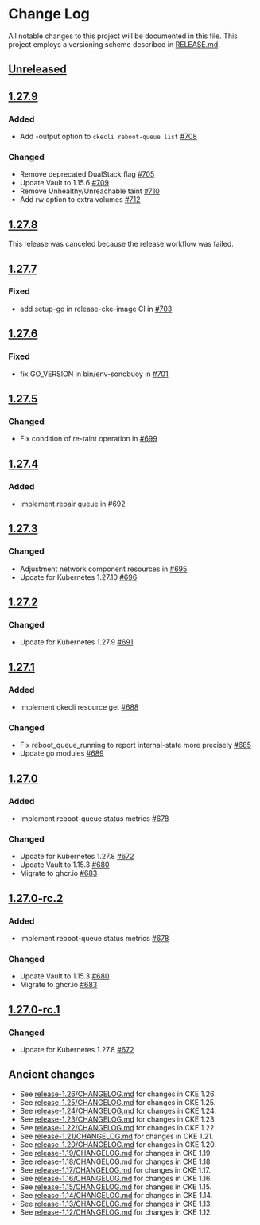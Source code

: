 # Change Log

All notable changes to this project will be documented in this file.
This project employs a versioning scheme described in [RELEASE.md](RELEASE.md#versioning).

## [Unreleased]

## [1.27.9]

### Added

- Add -output option to `ckecli reboot-queue list` [#708](https://github.com/cybozu-go/cke/pull/708)

### Changed

- Remove deprecated DualStack flag [#705](https://github.com/cybozu-go/cke/pull/705)
- Update Vault to 1.15.6 [#709](https://github.com/cybozu-go/cke/pull/709)
- Remove Unhealthy/Unreachable taint [#710](https://github.com/cybozu-go/cke/pull/710)
- Add rw option to extra volumes [#712](https://github.com/cybozu-go/cke/pull/712)

## [1.27.8]

This release was canceled because the release workflow was failed.

## [1.27.7]

### Fixed

- add setup-go in release-cke-image CI in [#703](https://github.com/cybozu-go/cke/pull/703)

## [1.27.6]

### Fixed

- fix GO_VERSION in bin/env-sonobuoy in [#701](https://github.com/cybozu-go/cke/pull/701)

## [1.27.5]

### Changed

- Fix condition of re-taint operation in [#699](https://github.com/cybozu-go/cke/pull/699)

## [1.27.4]

### Added

- Implement repair queue in [#692](https://github.com/cybozu-go/cke/pull/692)

## [1.27.3]

### Changed

- Adjustment network component resources in [#695](https://github.com/cybozu-go/cke/pull/695)
- Update for Kubernetes 1.27.10 [#696](https://github.com/cybozu-go/cke/pull/696)

## [1.27.2]

### Changed

- Update for Kubernetes 1.27.9 [#691](https://github.com/cybozu-go/cke/pull/691)

## [1.27.1]

### Added

- Implement ckecli resource get [#688](https://github.com/cybozu-go/cke/pull/688)

### Changed

- Fix reboot_queue_running to report internal-state more precisely [#685](https://github.com/cybozu-go/cke/pull/685)
- Update go modules [#689](https://github.com/cybozu-go/cke/pull/689)

## [1.27.0]

### Added

- Implement reboot-queue status metrics [#678](https://github.com/cybozu-go/cke/pull/678)

### Changed

- Update for Kubernetes 1.27.8 [#672](https://github.com/cybozu-go/cke/pull/672)
- Update Vault to 1.15.3 [#680](https://github.com/cybozu-go/cke/pull/680)
- Migrate to ghcr.io [#683](https://github.com/cybozu-go/cke/pull/683)

## [1.27.0-rc.2]

### Added

- Implement reboot-queue status metrics [#678](https://github.com/cybozu-go/cke/pull/678)

### Changed

- Update Vault to 1.15.3 [#680](https://github.com/cybozu-go/cke/pull/680)
- Migrate to ghcr.io [#683](https://github.com/cybozu-go/cke/pull/683)

## [1.27.0-rc.1]

### Changed

- Update for Kubernetes 1.27.8 [#672](https://github.com/cybozu-go/cke/pull/672)

## Ancient changes

- See [release-1.26/CHANGELOG.md](https://github.com/cybozu-go/cke/blob/release-1.26/CHANGELOG.md) for changes in CKE 1.26.
- See [release-1.25/CHANGELOG.md](https://github.com/cybozu-go/cke/blob/release-1.25/CHANGELOG.md) for changes in CKE 1.25.
- See [release-1.24/CHANGELOG.md](https://github.com/cybozu-go/cke/blob/release-1.24/CHANGELOG.md) for changes in CKE 1.24.
- See [release-1.23/CHANGELOG.md](https://github.com/cybozu-go/cke/blob/release-1.23/CHANGELOG.md) for changes in CKE 1.23.
- See [release-1.22/CHANGELOG.md](https://github.com/cybozu-go/cke/blob/release-1.22/CHANGELOG.md) for changes in CKE 1.22.
- See [release-1.21/CHANGELOG.md](https://github.com/cybozu-go/cke/blob/release-1.21/CHANGELOG.md) for changes in CKE 1.21.
- See [release-1.20/CHANGELOG.md](https://github.com/cybozu-go/cke/blob/release-1.20/CHANGELOG.md) for changes in CKE 1.20.
- See [release-1.19/CHANGELOG.md](https://github.com/cybozu-go/cke/blob/release-1.19/CHANGELOG.md) for changes in CKE 1.19.
- See [release-1.18/CHANGELOG.md](https://github.com/cybozu-go/cke/blob/release-1.18/CHANGELOG.md) for changes in CKE 1.18.
- See [release-1.17/CHANGELOG.md](https://github.com/cybozu-go/cke/blob/release-1.17/CHANGELOG.md) for changes in CKE 1.17.
- See [release-1.16/CHANGELOG.md](https://github.com/cybozu-go/cke/blob/release-1.16/CHANGELOG.md) for changes in CKE 1.16.
- See [release-1.15/CHANGELOG.md](https://github.com/cybozu-go/cke/blob/release-1.15/CHANGELOG.md) for changes in CKE 1.15.
- See [release-1.14/CHANGELOG.md](https://github.com/cybozu-go/cke/blob/release-1.14/CHANGELOG.md) for changes in CKE 1.14.
- See [release-1.13/CHANGELOG.md](https://github.com/cybozu-go/cke/blob/release-1.13/CHANGELOG.md) for changes in CKE 1.13.
- See [release-1.12/CHANGELOG.md](https://github.com/cybozu-go/cke/blob/release-1.12/CHANGELOG.md) for changes in CKE 1.12.

[Unreleased]: https://github.com/cybozu-go/cke/compare/v1.27.9...HEAD
[1.27.9]: https://github.com/cybozu-go/cke/compare/v1.27.7...v1.27.9
[1.27.8]: https://github.com/cybozu-go/cke/compare/v1.27.7...v1.27.8
[1.27.7]: https://github.com/cybozu-go/cke/compare/v1.27.6...v1.27.7
[1.27.6]: https://github.com/cybozu-go/cke/compare/v1.27.5...v1.27.6
[1.27.5]: https://github.com/cybozu-go/cke/compare/v1.27.4...v1.27.5
[1.27.4]: https://github.com/cybozu-go/cke/compare/v1.27.3...v1.27.4
[1.27.3]: https://github.com/cybozu-go/cke/compare/v1.27.2...v1.27.3
[1.27.2]: https://github.com/cybozu-go/cke/compare/v1.27.1...v1.27.2
[1.27.1]: https://github.com/cybozu-go/cke/compare/v1.27.0...v1.27.1
[1.27.0]: https://github.com/cybozu-go/cke/compare/v1.26.4...v1.27.0
[1.27.0-rc.2]: https://github.com/cybozu-go/cke/compare/v1.27.0-rc.1...v1.27.0-rc.2
[1.27.0-rc.1]: https://github.com/cybozu-go/cke/compare/v1.26.4...v1.27.0-rc.1
